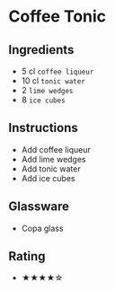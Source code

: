 # Coffee Tonic

## Ingredients
- 5 cl `coffee liqueur`
- 10 cl `tonic water`
- 2 `lime wedges`
- 8 `ice cubes`

## Instructions
- Add coffee liqueur
- Add lime wedges
- Add tonic water
- Add ice cubes

## Glassware
- Copa glass

## Rating
- ★★★★☆